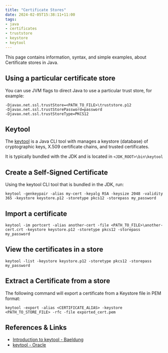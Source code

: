 ```yaml
---
title: "Certificate Stores"
date: 2024-02-05T15:38:11+11:00
tags:
- java
- certificates
- truststore
- keystore
- keytool
---
```


This page contains information, syntax, and simple examples, about Certificate stores in Java.
<!--more-->

## Using a particular certificate store

You can use JVM flags to direct Java to use a particular trust store, for example:

```text
-Djavax.net.ssl.trustStore=<PATH_TO_FILE>\truststore.p12
-Djavax.net.ssl.trustStorePassword=password
-Djavax.net.ssl.trustStoreType=PKCS12
```

## Keytool

The [keytool](https://docs.oracle.com/javase/8/docs/technotes/tools/unix/keytool.html) is a Java CLI tool with manages a 
keystore (database) of cryptographic keys, X.509 certificate chains, and trusted certificates.

It is typically bundled with the JDK and is located in `<JDK_ROOT>\bin\keytool`

## Create a Self-Signed Certificate

Using the keytool CLI tool that is bundled in the JDK, run:

```shell
keytool -genkeypair -alias my-cert -keyalg RSA -keysize 2048 -validity 365 -keystore keystore.p12 -storetype pkcs12 -storepass my_password
```

## Import a certificate

```shell
keytool -im portcert -alias another-cert -file <PATH_TO_FILE>\another-cert.crt -keystore keystore.p12 -storetype pkcs12 -storepass my_password
```

## View the certificates in a store

```shell
keytool -list -keystore keystore.p12 -storetype pkcs12 -storepass my_password
```

## Extract a Certificate from a store

The following command will export a certificate from a Keystore file in PEM format:

```shell
keytool -export -alias <CERTIFICATE_ALIAS> -keystore <PATH_TO_STORE_FILE> -rfc -file exported_cert.pem
```

## References & Links

* [Introduction to keytool - Baeldung](https://www.baeldung.com/keytool-intro)
* [keytool - Oracle](https://docs.oracle.com/javase/8/docs/technotes/tools/unix/keytool.html)